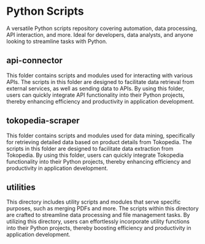# Python Scripts
A versatile Python scripts repository covering automation, data processing, API interaction, and more. Ideal for developers, data analysts, and anyone looking to streamline tasks with Python.

## api-connector
This folder contains scripts and modules used for interacting with various APIs. The scripts in this folder are designed to facilitate data retrieval from external services, as well as sending data to APIs. By using this folder, users can quickly integrate API functionality into their Python projects, thereby enhancing efficiency and productivity in application development.

## tokopedia-scraper
This folder contains scripts and modules used for data mining, specifically for retrieving detailed data based on product details from Tokopedia. The scripts in this folder are designed to facilitate data extraction from Tokopedia. By using this folder, users can quickly integrate Tokopedia functionality into their Python projects, thereby enhancing efficiency and productivity in application development.

## utilities
This directory includes utility scripts and modules that serve specific purposes, such as merging PDFs and more. The scripts within this directory are crafted to streamline data processing and file management tasks. By utilizing this directory, users can effortlessly incorporate utility functions into their Python projects, thereby boosting efficiency and productivity in application development.

